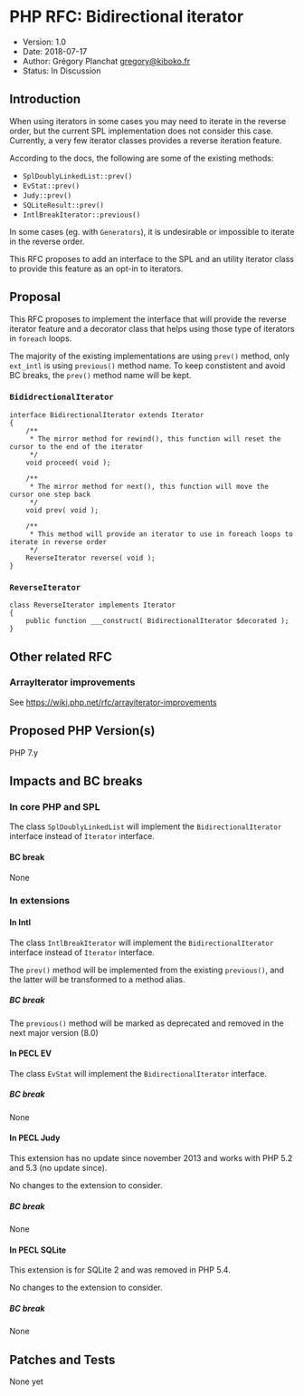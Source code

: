 PHP RFC: Bidirectional iterator
===============================

* Version: 1.0
* Date: 2018-07-17
* Author: Grégory Planchat <gregory@kiboko.fr>
* Status: In Discussion

Introduction
------------

When using iterators in some cases you may need to iterate in the reverse order,
but the current SPL implementation does not consider this case. Currently, a very
few iterator classes provides a reverse iteration feature.

According to the docs, the following are some of the existing methods:
 * `SplDoublyLinkedList::prev()`
 * `EvStat::prev()`
 * `Judy::prev()`
 * `SQLiteResult::prev()`
 * `IntlBreakIterator::previous()`
 
In some cases (eg. with `Generators`), it is undesirable or impossible to iterate
in the reverse order.

This RFC proposes to add an interface to the SPL and an utility iterator class to
provide this feature as an opt-in to iterators.

Proposal
--------

This RFC proposes to implement the interface that will provide the reverse iterator feature
and a decorator class that helps using those type of iterators in `foreach` loops.

The majority of the existing implementations are using `prev()` method, only `ext_intl` is 
using `previous()` method name. To keep constistent and avoid BC breaks, the `prev()` method
name will be kept. 

### `BididrectionalIterator`

```
interface BidirectionalIterator extends Iterator
{
    /**
     * The mirror method for rewind(), this function will reset the cursor to the end of the iterator
     */
    void proceed( void );

    /**
     * The mirror method for next(), this function will move the cursor one step back
     */
    void prev( void );

    /**
     * This method will provide an iterator to use in foreach loops to iterate in reverse order
     */
    ReverseIterator reverse( void );
}
```

### `ReverseIterator`

```
class ReverseIterator implements Iterator
{
    public function ___construct( BidirectionalIterator $decorated );
}
```

Other related RFC
-----------------

### ArrayIterator improvements

See https://wiki.php.net/rfc/arrayiterator-improvements

Proposed PHP Version(s)
-----------------------

PHP 7.y

Impacts and BC breaks
---------------------

### In core PHP and SPL

The class `SplDoublyLinkedList` will implement the `BidirectionalIterator` interface
instead of `Iterator` interface.

#### BC break

None

### In extensions

#### In Intl

The class `IntlBreakIterator` will implement the `BidirectionalIterator` interface
instead of `Iterator` interface.

The `prev()` method will be implemented from the existing `previous()`, and the latter
will be transformed to a method alias.

##### BC break

The `previous()` method will be marked as deprecated and removed in the next major version (8.0)

#### In PECL EV

The class `EvStat` will implement the `BidirectionalIterator` interface.

##### BC break

None

#### In PECL Judy

This extension has no update since november 2013 and works with PHP 5.2 and 5.3 (no update since).

No changes to the extension to consider.

##### BC break

None

#### In PECL SQLite

This extension is for SQLite 2 and was removed in PHP 5.4.

No changes to the extension to consider.

##### BC break

None

Patches and Tests
-----------------

None yet
